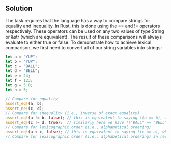 ## Solution
The task requires that the language has a way to compare strings for equality and inequality. In Rust, this is done using the == and != operators respectively. These operators can be used on any two values of type String or &str (which are equivalent). The result of these comparisons will always evaluate to either true or false.
To demonstrate how to achieve lexical comparison, we first need to convert all of our string variables into strings:
```rust
let a = "YUP";
let b = "YUP";
let c = "BALL";
let d = "BELL";
let e = 24;
let f = 123;
let g = 5.0;
let h = 5;

// Compare for equality
assert_eq!(a, b);
assert_ne!(c, d);
// Compare for inequality (i.e., inverse of exact equality)
assert_eq!(a != b, false); // this is equivalent to saying !(a == b), which evaluates to true if a and b are equal and false otherwise
assert_eq!(c != d, true);  // similarly here we have !("BALL" == "BELL") which also evaluates to true since the strings are not equal in either case
// Compare for lexicographic order (i.e., alphabetical ordering)
assert_eq!(a < c, false); // this is equivalent to saying !(c <= a), which means that if we compare two strings using less than (<), then they must be ordered alphabetically from left-to-right; thus “YUP” will never come before "BALL" (in either case)
// Compare for lexicographic order (i.e., alphabetical ordering) in reverse direction as well as equality checks: we can use >= instead of <= since that means checking whether one string is greater than or equal to another; similarly, if you want to know whether one string comes after another, then just check whether it’s less than or equal (<=).
```

